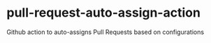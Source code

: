 # pull-request-auto-assign-action
Github action to auto-assigns Pull Requests based on configurations
